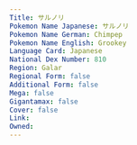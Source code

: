```yaml
---
﻿Title: サルノリ
Pokemon Name Japanese: サルノリ
Pokemon Name German: Chimpep
Pokemon Name English: Grookey
Language Card: Japanese
National Dex Number: 810
Region: Galar
Regional Form: false
Additional Form: false
Mega: false
Gigantamax: false
Cover: false
Link: 
Owned: 
---
```

